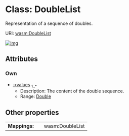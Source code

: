 
# Class: DoubleList

Representation of a sequence of doubles.

URI: [wasm:DoubleList](https://w3id.org/itk/wasmDoubleList)


[![img](https://yuml.me/diagram/nofunky;dir:TB/class/[DoubleList&#124;values:double%20%2B])](https://yuml.me/diagram/nofunky;dir:TB/class/[DoubleList&#124;values:double%20%2B])

## Attributes


### Own

 * [➞values](doubleList__values.md)  <sub>1..\*</sub>
     * Description: The content of the double sequence.
     * Range: [Double](types/Double.md)

## Other properties

|  |  |  |
| --- | --- | --- |
| **Mappings:** | | wasm:DoubleList |